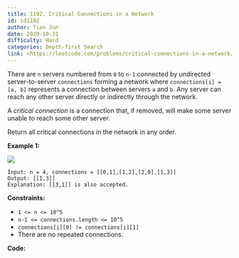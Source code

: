 ```yaml
---
title: 1192. Critical Connections in a Network
id: id1192
author: Tian Jun
date: 2020-10-31
difficulty: Hard
categories: Depth-first Search
link: <https://leetcode.com/problems/critical-connections-in-a-network/description/>
---
```


There are `n` servers numbered from `0` to `n-1` connected by undirected
server-to-server `connections` forming a network where `connections[i] = [a,
b]` represents a connection between servers `a` and `b`. Any server can reach
any other server directly or indirectly through the network.

A _critical connection_  is a connection that, if removed, will make some
server unable to reach some other server.

Return all critical connections in the network in any order.



**Example 1:**

**![](https://assets.leetcode.com/uploads/2019/09/03/1537_ex1_2.png)**
            
	Input: n = 4, connections = [[0,1],[1,2],[2,0],[1,3]]    
	Output: [[1,3]]    
	Explanation: [[3,1]] is also accepted.    



**Constraints:**

  * `1 <= n <= 10^5`
  * `n-1 <= connections.length <= 10^5`
  * `connections[i][0] != connections[i][1]`
  * There are no repeated connections.


**Code:**
